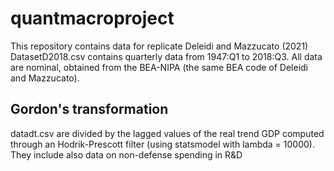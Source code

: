 # quantmacroproject

This repository contains data for replicate Deleidi and Mazzucato (2021)
DatasetD2018.csv contains quarterly data from 1947:Q1 to 2018:Q3. All data are nominal, obtained from the BEA-NIPA (the same BEA code of Deleidi and Mazzucato).

## Gordon's transformation

datadt.csv are divided by the lagged values of the real trend GDP computed through an Hodrik-Prescott filter (using statsmodel with lambda = 10000). They include also data on non-defense spending in R&D
